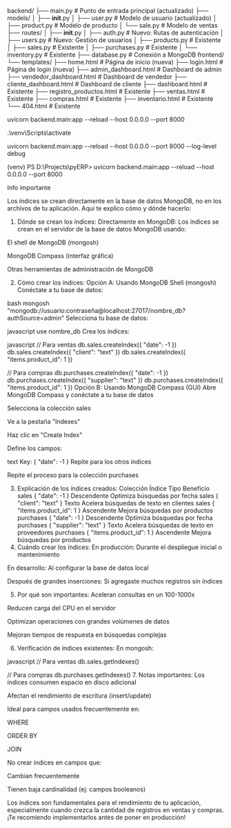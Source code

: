 backend/
├── main.py                    # Punto de entrada principal (actualizado)
├── models/
│   ├── __init__.py
│   ├── user.py                # Modelo de usuario (actualizado)
│   ├── product.py             # Modelo de producto
│   └── sale.py                # Modelo de ventas
├── routes/
│   ├── __init__.py
│   ├── auth.py                # Nuevo: Rutas de autenticación
│   ├── users.py               # Nuevo: Gestión de usuarios
│   ├── products.py            # Existente
│   ├── sales.py               # Existente
│   ├── purchases.py           # Existente
│   └── inventory.py           # Existente
├── database.py                # Conexión a MongoDB
frontend/
└── templates/
    ├── home.html              # Página de inicio (nueva)
    ├── login.html             # Página de login (nueva)
    ├── admin_dashboard.html   # Dashboard de admin
    ├── vendedor_dashboard.html # Dashboard de vendedor
    ├── cliente_dashboard.html # Dashboard de cliente
    ├── dashboard.html         # Existente
    ├── registro_productos.html # Existente
    ├── ventas.html            # Existente
    ├── compras.html           # Existente
    ├── inventario.html        # Existente
    └── 404.html               # Existente


uvicorn backend.main:app --reload --host 0.0.0.0 --port 8000

.\venv\Scripts\activate

uvicorn backend.main:app --reload --host 0.0.0.0 --port 8000 --log-level debug

(venv) PS D:\Projects\pyERP> uvicorn backend.main:app --reload --host 0.0.0.0 --port 8000  

Info importante

Los índices se crean directamente en la base de datos MongoDB, no en los archivos de tu aplicación. Aquí te explico cómo y dónde hacerlo:

1. Dónde se crean los índices:
Directamente en MongoDB: Los índices se crean en el servidor de la base de datos MongoDB usando:

El shell de MongoDB (mongosh)

MongoDB Compass (interfaz gráfica)

Otras herramientas de administración de MongoDB

2. Cómo crear los índices:
Opción A: Usando MongoDB Shell (mongosh)
Conéctate a tu base de datos:

bash
mongosh "mongodb://usuario:contraseña@localhost:27017/nombre_db?authSource=admin"
Selecciona tu base de datos:

javascript
use nombre_db
Crea los índices:

javascript
// Para ventas
db.sales.createIndex({ "date": -1 })
db.sales.createIndex({ "client": "text" })
db.sales.createIndex({ "items.product_id": 1 })

// Para compras
db.purchases.createIndex({ "date": -1 })
db.purchases.createIndex({ "supplier": "text" })
db.purchases.createIndex({ "items.product_id": 1 })
Opción B: Usando MongoDB Compass (GUI)
Abre MongoDB Compass y conéctate a tu base de datos

Selecciona la colección sales

Ve a la pestaña "Indexes"

Haz clic en "Create Index"

Define los campos:

text
Key: { "date": -1 }
Repite para los otros índices

Repite el proceso para la colección purchases

3. Explicación de los índices creados:
Colección	Índice	Tipo	Beneficio
sales	{ "date": -1 }	Descendente	Optimiza búsquedas por fecha
sales	{ "client": "text" }	Texto	Acelera búsquedas de texto en clientes
sales	{ "items.product_id": 1 }	Ascendente	Mejora búsquedas por productos
purchases	{ "date": -1 }	Descendente	Optimiza búsquedas por fecha
purchases	{ "supplier": "text" }	Texto	Acelera búsquedas de texto en proveedores
purchases	{ "items.product_id": 1 }	Ascendente	Mejora búsquedas por productos
4. Cuándo crear los índices:
En producción: Durante el despliegue inicial o mantenimiento

En desarrollo: Al configurar la base de datos local

Después de grandes inserciones: Si agregaste muchos registros sin índices

5. Por qué son importantes:
Aceleran consultas en un 100-1000x

Reducen carga del CPU en el servidor

Optimizan operaciones con grandes volúmenes de datos

Mejoran tiempos de respuesta en búsquedas complejas

6. Verificación de índices existentes:
En mongosh:

javascript
// Para ventas
db.sales.getIndexes()

// Para compras
db.purchases.getIndexes()
7. Notas importantes:
Los índices consumen espacio en disco adicional

Afectan el rendimiento de escritura (insert/update)

Ideal para campos usados frecuentemente en:

WHERE

ORDER BY

JOIN

No crear índices en campos que:

Cambian frecuentemente

Tienen baja cardinalidad (ej: campos booleanos)

Los índices son fundamentales para el rendimiento de tu aplicación, especialmente cuando crezca la cantidad de registros en ventas y compras. ¡Te recomiendo implementarlos antes de poner en producción!